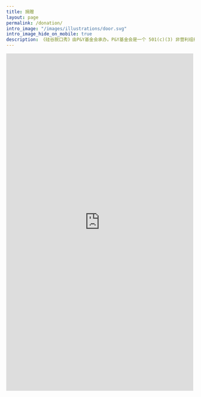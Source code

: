 ```yaml
---
title: 捐赠
layout: page
permalink: /donation/
intro_image: "/images/illustrations/door.svg"
intro_image_hide_on_mobile: true
description: 《硅谷脱口秀》由P&Y基金会承办。P&Y基金会是一个 501(c)(3) 非营利组织。
---
```


<script src="https://donorbox.org/widget.js" paypalExpress="false"></script><iframe src="https://donorbox.org/embed/ggtkx-donations?default_interval=o" name="donorbox" allowpaymentrequest="allowpaymentrequest" seamless="seamless" frameborder="0" scrolling="no" height="900px" width="100%" style="max-width: 500px; min-width: 310px; max-height:none!important"></iframe>
